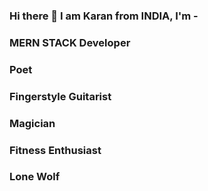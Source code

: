 ### Hi there 👋 I am Karan from INDIA, I'm - 
### MERN STACK Developer
### Poet
### Fingerstyle Guitarist
### Magician
### Fitness Enthusiast
### Lone Wolf

<!--
**karansinghnegi/karansinghnegi** is a ✨ _special_ ✨ repository because its `README.md` (this file) appears on your GitHub profile.

Here are some ideas to get you started:

- 🔭 I’m currently working on ...
- 🌱 I’m currently learning ...
- 👯 I’m looking to collaborate on ...
- 🤔 I’m looking for help with ...
- 💬 Ask me about ...
- 📫 How to reach me: ...
- 😄 Pronouns: ...
- ⚡ Fun fact: ...
-->
